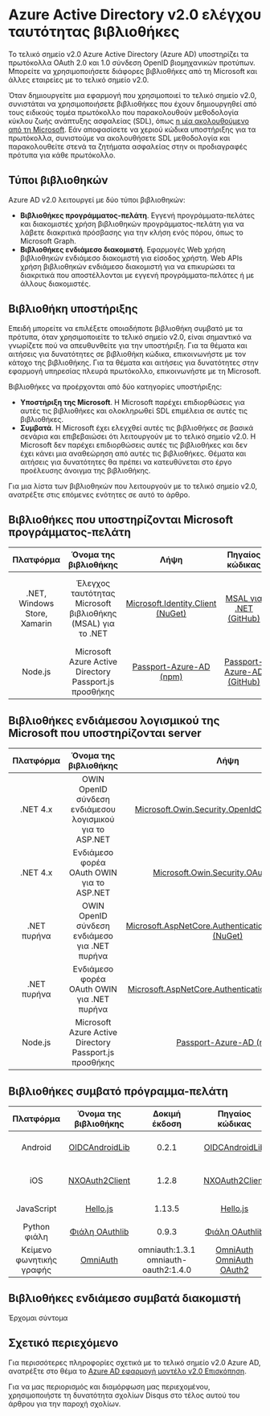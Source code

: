 <properties
   pageTitle="Azure Active Directory v2.0 ελέγχου ταυτότητας βιβλιοθήκες | Microsoft Azure"
   description="Βιβλιοθήκες συμβατό πρόγραμμα-πελάτη και διακομιστή ενδιάμεσο βιβλιοθήκες, και σχετική Βιβλιοθήκη προέλευσης και συνδέσεις δείγματα, για το τελικό σημείο v2.0 Azure Active Directory."
   services="active-directory"
   documentationCenter=""
   authors="skwan"
   manager="mbaldwin"
   editor=""/>

<tags
   ms.service="active-directory"
   ms.devlang="na"
   ms.topic="article"
   ms.tgt_pltfrm="na"
   ms.workload="identity"
   ms.date="09/30/2016"
   ms.author="skwan;bryanla"/>


# <a name="azure-active-directory-v20-authentication-libraries"></a>Azure Active Directory v2.0 ελέγχου ταυτότητας βιβλιοθήκες
Το τελικό σημείο v2.0 Azure Active Directory (Azure AD) υποστηρίζει τα πρωτόκολλα OAuth 2.0 και 1.0 σύνδεση OpenID βιομηχανικών προτύπων. Μπορείτε να χρησιμοποιήσετε διάφορες βιβλιοθήκες από τη Microsoft και άλλες εταιρείες με το τελικό σημείο v2.0.

Όταν δημιουργείτε μια εφαρμογή που χρησιμοποιεί το τελικό σημείο v2.0, συνιστάται να χρησιμοποιήσετε βιβλιοθήκες που έχουν δημιουργηθεί από τους ειδικούς τομέα πρωτόκολλο που παρακολουθούν μεθοδολογία κύκλου ζωής ανάπτυξης ασφαλείας (SDL), όπως [η μία ακολουθούμενο από τη Microsoft][Microsoft-SDL]. Εάν αποφασίσετε να χεριού κώδικα υποστήριξης για τα πρωτόκολλα, συνιστούμε να ακολουθήσετε SDL μεθοδολογία και παρακολουθείτε στενά τα ζητήματα ασφαλείας στην οι προδιαγραφές πρότυπα για κάθε πρωτόκολλο.

## <a name="types-of-libraries"></a>Τύποι βιβλιοθηκών

Azure AD v2.0 λειτουργεί με δύο τύποι βιβλιοθηκών:

- **Βιβλιοθήκες προγράμματος-πελάτη**. Εγγενή προγράμματα-πελάτες και διακομιστές χρήση βιβλιοθηκών προγράμματος-πελάτη για να λάβετε διακριτικά πρόσβασης για την κλήση ενός πόρου, όπως το Microsoft Graph.
- **Βιβλιοθήκες ενδιάμεσο διακομιστή**. Εφαρμογές Web χρήση βιβλιοθηκών ενδιάμεσο διακομιστή για είσοδος χρήστη. Web APIs χρήση βιβλιοθηκών ενδιάμεσο διακομιστή για να επικυρώσει τα διακριτικά που αποστέλλονται με εγγενή προγράμματα-πελάτες ή με άλλους διακομιστές.

## <a name="library-support"></a>Βιβλιοθήκη υποστήριξης
Επειδή μπορείτε να επιλέξετε οποιαδήποτε βιβλιοθήκη συμβατό με τα πρότυπα, όταν χρησιμοποιείτε το τελικό σημείο v2.0, είναι σημαντικό να γνωρίζετε πού να απευθυνθείτε για την υποστήριξη. Για τα θέματα και αιτήσεις για δυνατότητες σε βιβλιοθήκη κώδικα, επικοινωνήστε με τον κάτοχο της βιβλιοθήκης. Για τα θέματα και αιτήσεις για δυνατότητες στην εφαρμογή υπηρεσίας πλευρά πρωτόκολλο, επικοινωνήστε με τη Microsoft.

Βιβλιοθήκες να προέρχονται από δύο κατηγορίες υποστήριξης:

- **Υποστήριξη της Microsoft**. Η Microsoft παρέχει επιδιορθώσεις για αυτές τις βιβλιοθήκες και ολοκληρωθεί SDL επιμέλεια σε αυτές τις βιβλιοθήκες.
- **Συμβατά**. Η Microsoft έχει ελεγχθεί αυτές τις βιβλιοθήκες σε βασικά σενάρια και επιβεβαιώσει ότι λειτουργούν με το τελικό σημείο v2.0. Η Microsoft δεν παρέχει επιδιορθώσεις αυτές τις βιβλιοθήκες και δεν έχει κάνει μια αναθεώρηση από αυτές τις βιβλιοθήκες. Θέματα και αιτήσεις για δυνατότητες θα πρέπει να κατευθύνεται στο έργο προέλευσης άνοιγμα της βιβλιοθήκης.

Για μια λίστα των βιβλιοθηκών που λειτουργούν με το τελικό σημείο v2.0, ανατρέξτε στις επόμενες ενότητες σε αυτό το άρθρο.

## <a name="microsoft-supported-client-libraries"></a>Βιβλιοθήκες που υποστηρίζονται Microsoft προγράμματος-πελάτη
| Πλατφόρμα| Όνομα της βιβλιοθήκης| Λήψη | Πηγαίος κώδικας | Δείγμα |
| :-: | :-: | :-: | :-: | :-: |
| .NET, Windows Store, Xamarin | Έλεγχος ταυτότητας Microsoft βιβλιοθήκης (MSAL) για το .NET | [Microsoft.Identity.Client (NuGet)][ClientLib-NET-Lib] | [MSAL για .NET (GitHub)][ClientLib-NET-Repo] | [Δείγμα εγγενές πρόγραμμα-πελάτη υπολογιστή των Windows][ClientLib-NET-Sample] |
| Node.js | Microsoft Azure Active Directory Passport.js προσθήκης | [Passport-Azure-AD (npm)][ClientLib-Node-Lib] | [Passport-Azure-AD (GitHub)][ClientLib-Node-Repo] | Έρχομαι σύντομα |

<!--- COMMENTING OUT UNTIL THEY ARE READY
| iOS, Mac | Microsoft Authentication Library (MSAL) for ObjC | In development | In development | In development |
| Android | Microsoft Authentication Library (MSAL) for Android | In development | In development | In development |
| JavaScript | Microsoft Authentication Library (MSAL) for JavaScript | In development | In development | In development |
 -->

## <a name="microsoft-supported-server-middleware-libraries"></a>Βιβλιοθήκες ενδιάμεσου λογισμικού της Microsoft που υποστηρίζονται server
| Πλατφόρμα| Όνομα της βιβλιοθήκης| Λήψη | Πηγαίος κώδικας | Δείγμα |
| :-: | :-: | :-: | :-: | :-: |
| .NET 4.x | OWIN OpenID σύνδεση ενδιάμεσου λογισμικού για το ASP.NET | [Microsoft.Owin.Security.OpenIdConnect (NuGet)][ServerLib-Net4-Owin-Oidc-Lib] | [Katana έργου (CodePlex)][ServerLib-Net4-Owin-Oidc-Repo] | [Δείγμα εφαρμογής Web][ServerLib-Net4-Owin-Oidc-Sample] |
| .NET 4.x | Ενδιάμεσο φορέα OAuth OWIN για το ASP.NET | [Microsoft.Owin.Security.OAuth (NuGet)][ServerLib-Net4-Owin-Oauth-Lib] | [Katana έργου (CodePlex)][ServerLib-Net4-Owin-Oauth-Repo] | [Δείγμα API Web][ServerLib-Net4-Owin-Oauth-Sample] |
| .NET πυρήνα | OWIN OpenID σύνδεση ενδιάμεσο για .NET πυρήνα | [Microsoft.AspNetCore.Authentication.OpenIdConnect (NuGet)][ServerLib-NetCore-Owin-Oidc-Lib] | [Ασφάλεια ASP.NET (GitHub)][ServerLib-NetCore-Owin-Oidc-Repo] | [Δείγμα εφαρμογής Web][ServerLib-NetCore-Owin-Oidc-Sample] |
| .NET πυρήνα | Ενδιάμεσο φορέα OAuth OWIN για .NET πυρήνα | [Microsoft.AspNetCore.Authentication.OAuth (NuGet)][ServerLib-NetCore-Owin-Oauth-Lib] | [Ασφάλεια ASP.NET (GitHub)][ServerLib-NetCore-Owin-Oauth-Repo] | Έρχομαι σύντομα |
| Node.js | Microsoft Azure Active Directory Passport.js προσθήκης | [Passport-Azure-AD (npm)][ServerLib-Node-Lib] | [Passport-Azure-AD (GitHub)][ServerLib-Node-Repo] | [Δείγμα εφαρμογής Web][ServerLib-Node-Sample] |
<!--- COMMENTING UNTIL SAMPLE IS AVAILABLE
| .NET 4.x, .NET Core | JSON Web Token Handler for .NET | [System.IdentityModel.Tokens.Jwt (NuGet)][ServerLib-Net-Jwt-Lib] | [Azure AD identity model extensions for .NET (GitHub)][ServerLib-Net-Jwt-Repo] | Coming soon |
--->
## <a name="compatible-client-libraries"></a>Βιβλιοθήκες συμβατό πρόγραμμα-πελάτη
| Πλατφόρμα| Όνομα της βιβλιοθήκης | Δοκιμή έκδοση | Πηγαίος κώδικας | Δείγμα |
| :-: | :-: | :-: | :-: | :-: |
| Android | [OIDCAndroidLib](https://github.com/kalemontes/OIDCAndroidLib/wiki) | 0.2.1 | [OIDCAndroidLib](https://github.com/kalemontes/OIDCAndroidLib) | [Δείγμα εγγενής εφαρμογής](active-directory-v2-devquickstarts-android.md) |
| iOS | [NXOAuth2Client](https://github.com/nxtbgthng/OAuth2Client) | 1.2.8 | [NXOAuth2Client](https://github.com/nxtbgthng/OAuth2Client) | [Δείγμα εγγενής εφαρμογής](active-directory-v2-devquickstarts-ios.md)|
| JavaScript | [Hello.js](https://adodson.com/hello.js/) | 1.13.5 | [Hello.js](https://github.com/MrSwitch/hello.js) | Έρχομαι σύντομα |
| Python φιάλη | [Φιάλη OAuthlib](https://github.com/lepture/flask-oauthlib) | 0.9.3 | [Φιάλη OAuthlib](https://github.com/lepture/flask-oauthlib) | Έρχομαι σύντομα |
| Κείμενο φωνητικής γραφής | [OmniAuth](https://github.com/omniauth/omniauth/wiki) | omniauth:1.3.1</br>omniauth-oauth2:1.4.0 | [OmniAuth](https://github.com/omniauth/omniauth)</br>[OmniAuth OAuth2](https://github.com/intridea/omniauth-oauth2) | Έρχομαι σύντομα |
<!--- REMOVING BRANDON'S FOR NOW
|  |  |  |  |  |
| Android | [OAuth2 Client](https://github.com/wuman/android-oauth-client) |   | [OAuth2 Client](https://github.com/wuman/android-oauth-client)  | Coming soon  |
| Java | [WSO2 Identity Server](https://docs.wso2.com/display/IS500/Introducing+the+Identity+Server) | [Version 5.2.0](http://wso2.com/products/identity-server/) | [Source](https://docs.wso2.com/display/IS500/Building+from+Source) | [Samples index](https://docs.wso2.com/display/IS500/Samples)  |
| Java | [Java Gluu Server](https://gluu.org/docs/) |   | [oxAuth](https://github.com/GluuFederation/oxAuth)  | Coming soon |
| Node.js | [NPM passport-openidconnect](https://www.npmjs.com/package/passport-openidconnect) | 0.0.1  | [Passport-OpenID Connect](https://github.com/jaredhanson/passport-openidconnect) | Coming soon  |
| PHP | [OpenID Connect Basic Client](https://github.com/jumbojett/OpenID-Connect-PHP) |   | [OpenID Connect Basic Client](https://github.com/jumbojett/OpenID-Connect-PHP)  | Coming soon  |
-->

## <a name="compatible-server-middleware-libraries"></a>Βιβλιοθήκες ενδιάμεσο συμβατά διακομιστή
Έρχομαι σύντομα

## <a name="related-content"></a>Σχετικό περιεχόμενο
Για περισσότερες πληροφορίες σχετικά με το τελικό σημείο v2.0 Azure AD, ανατρέξτε στο θέμα το [Azure AD εφαρμογή μοντέλο v2.0 Επισκόπηση][AAD-App-Model-V2-Overview].

Για να μας περιορισμός και διαμόρφωση μας περιεχομένου, χρησιμοποιήστε τη δυνατότητα σχολίων Disqus στο τέλος αυτού του άρθρου για την παροχή σχολίων.

<!--Image references-->

<!--Reference style links -->
[AAD-App-Model-V2-Overview]: active-directory-appmodel-v2-overview.md
[ClientLib-NET-Lib]: http://www.nuget.org/packages/Microsoft.Identity.Client
[ClientLib-NET-Repo]: https://github.com/AzureAD/microsoft-authentication-library-for-dotnet
[ClientLib-NET-Sample]: active-directory-v2-devquickstarts-wpf.md
[ClientLib-Node-Lib]: https://www.npmjs.com/package/passport-azure-ad
[ClientLib-Node-Repo]: https://github.com/AzureAD/passport-azure-ad
[ClientLib-Node-Sample]:
[ClientLib-Iosmac-Lib]:
[ClientLib-Iosmac-Repo]:
[ClientLib-Iosmac-Sample]:
[ClientLib-Android-Lib]:
[ClientLib-Android-Repo]:
[ClientLib-Android-Sample]:
[ClientLib-Js-Lib]:
[ClientLib-Js-Repo]:
[ClientLib-Js-Sample]:
[Microsoft-SDL]: http://www.microsoft.com/sdl/default.aspx
[ServerLib-Net4-Owin-Oidc-Lib]: https://www.nuget.org/packages/Microsoft.Owin.Security.OpenIdConnect/
[ServerLib-Net4-Owin-Oidc-Repo]: http://katanaproject.codeplex.com/
[ServerLib-Net4-Owin-Oidc-Sample]: active-directory-v2-devquickstarts-dotnet-web.md
[ServerLib-Net4-Owin-Oauth-Lib]: https://www.nuget.org/packages/Microsoft.Owin.Security.OAuth/
[ServerLib-Net4-Owin-Oauth-Repo]: http://katanaproject.codeplex.com/
[ServerLib-Net4-Owin-Oauth-Sample]: https://azure.microsoft.com/en-us/documentation/articles/active-directory-v2-devquickstarts-dotnet-api/
[ServerLib-Net-Jwt-Lib]: https://www.nuget.org/packages/System.IdentityModel.Tokens.Jwt
[ServerLib-Net-Jwt-Repo]: https://github.com/AzureAD/azure-activedirectory-identitymodel-extensions-for-dotnet
[ServerLib-Net-Jwt-Sample]:/
[ServerLib-NetCore-Owin-Oidc-Lib]: https://www.nuget.org/packages/Microsoft.AspNetCore.Authentication.OpenIdConnect/
[ServerLib-NetCore-Owin-Oidc-Repo]: https://github.com/aspnet/Security
[ServerLib-NetCore-Owin-Oidc-Sample]: https://github.com/Azure-Samples/active-directory-dotnet-webapp-openidconnect-aspnetcore-v2
[ServerLib-NetCore-Owin-Oauth-Lib]: https://www.nuget.org/packages/Microsoft.AspNetCore.Authentication.OAuth/
[ServerLib-NetCore-Owin-Oauth-Repo]: https://github.com/aspnet/Security
[ServerLib-NetCore-Owin-Oauth-Sample]:/
[ServerLib-Node-Lib]: https://www.npmjs.com/package/passport-azure-ad
[ServerLib-Node-Repo]: https://github.com/AzureAD/passport-azure-ad/
[ServerLib-Node-Sample]: https://azure.microsoft.com/en-us/documentation/articles/active-directory-v2-devquickstarts-node-web/

